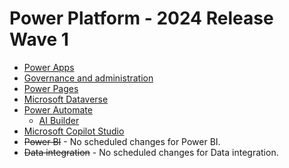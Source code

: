 # Power Platform - 2024 Release Wave 1

- [Power Apps](./Power-Platform/Power-Apps.md)
- [Governance and administration](./Power-Platform/Governance-and-administration.md)
- [Power Pages](./Power-Platform/Power-Pages.md)
- [Microsoft Dataverse](./Power-Platform/Microsoft-Dataverse.md)
- [Power Automate](./Power-Platform/Power-Automate.md)
  - [AI Builder](./Power-Platform/Power-Automate/AI-Builder.md)
- [Microsoft Copilot Studio](./Power-Platform/Microsoft-Copilot-Studio.md)
- ~~Power BI~~ - No scheduled changes for Power BI.
- ~~Data integration~~ - No scheduled changes for Data integration.